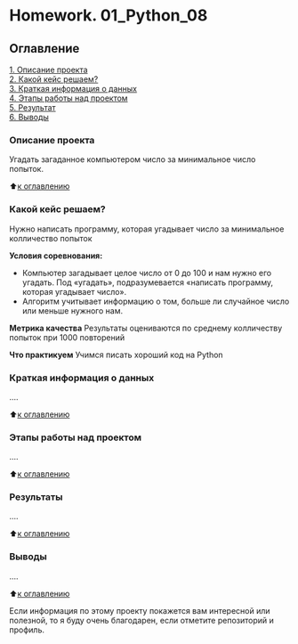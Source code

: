 # Homework. 01_Python_08

## Оглавление
[1. Описание проекта](https://github.com/MIANE999/sf_data_science/blob/main/homework/README.md#Описание-проекта)   
[2. Какой кейс решаем?](https://github.com/MIANE999/sf_data_science/blob/main/homework/README.md#Какой-кейс-решаем)  
[3. Краткая информация о данных](https://github.com/MIANE999/sf_data_science/blob/main/homework/README.md#Краткая-информация-о-данных)  
[4. Этапы работы над проектом](https://github.com/MIANE999/sf_data_science/blob/main/homework/README.md#Этапы-работы-над-проектом)     
[5. Результат](https://github.com/MIANE999/sf_data_science/blob/main/homework/README.md#Результат)  
[6. Выводы](https://github.com/MIANE999/sf_data_science/blob/main/homework/README.md#Выводы) 

### Описание проекта
Угадать загаданное компьютером число за минимальное число попыток.

:arrow_up:[к оглавлению](https://github.com/MIANE999/sf_data_science/blob/main/homework/README.md#)


### Какой кейс решаем?
Нужно написать программу, которая угадывает число за минимальное колличество попыток

**Условия соревнования:**
- Компьютер загадывает целое число от 0 до 100 и нам нужно его угадать. Под «угадать», подразумевается «написать программу, которая угадывает число».
- Алгоритм учитывает информацию о том, больше ли случайное число или меньше нужного нам.

**Метрика качества**
Результаты оцениваются по среднему колличеству попыток при 1000 повторений

**Что практикуем**
Учимся писать хороший код на Python


### Краткая информация о данных
....

:arrow_up:[к оглавлению](https://github.com/MIANE999/sf_data_science/blob/main/homework/README.md#)


### Этапы работы над проектом
....

:arrow_up:[к оглавлению](https://github.com/MIANE999/sf_data_science/blob/main/homework/README.md#)


### Результаты
....

:arrow_up:[к оглавлению](https://github.com/MIANE999/sf_data_science/blob/main/homework/README.md#)


### Выводы
....

:arrow_up:[к оглавлению](https://github.com/MIANE999/sf_data_science/blob/main/homework/README.md#)

Если информация по этому проекту покажется вам интересной или полезной, то я буду очень благодарен, если отметите репозиторий и профиль.